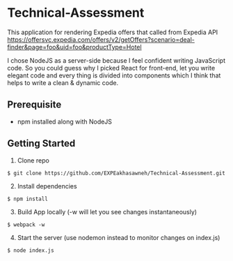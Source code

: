# Technical-Assessment

This application for rendering Expedia offers that called from Expedia API https://offersvc.expedia.com/offers/v2/getOffers?scenario=deal-finder&page=foo&uid=foo&productType=Hotel

I chose NodeJS as a server-side because I feel confident writing JavaScript code. So you could guess why I picked React for front-end, let you write elegant code and every thing is divided into components which I think that helps to write a clean & dynamic code. 

## Prerequisite

* npm installed along with NodeJS

## Getting Started

1. Clone repo

```console
$ git clone https://github.com/EXPEakhasawneh/Technical-Assessment.git
```

2. Install dependencies

```console
$ npm install
```

3. Build App locally (-w will let you see changes instantaneously)

```console
$ webpack -w
```

4. Start the server (use nodemon instead to monitor changes on index.js)

```console
$ node index.js
```
